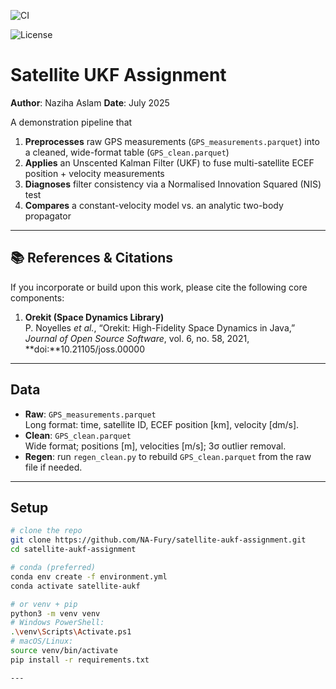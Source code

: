 <!-- CI status (GitHub Actions) -->
![CI](https://github.com/NA-Fury/satellite-aukf-assignment/actions/workflows/ci.yml/badge.svg)

<!-- License (Shields.io) -->
![License](https://img.shields.io/github/license/NA-Fury/satellite-aukf-assignment)

# Satellite UKF Assignment

**Author**: Naziha Aslam 
**Date**: July 2025  

A demonstration pipeline that  
1. **Preprocesses** raw GPS measurements (`GPS_measurements.parquet`) into a cleaned, wide-format table (`GPS_clean.parquet`)  
2. **Applies** an Unscented Kalman Filter (UKF) to fuse multi-satellite ECEF position + velocity measurements  
3. **Diagnoses** filter consistency via a Normalised Innovation Squared (NIS) test  
4. **Compares** a constant-velocity model vs. an analytic two-body propagator  

---

## 📚 References & Citations

If you incorporate or build upon this work, please cite the following core components:

1. **Orekit (Space Dynamics Library)**  
   P. Noyelles *et al.*, “Orekit: High-Fidelity Space Dynamics in Java,” *Journal of Open Source Software*, vol. 6, no. 58, 2021, **doi:**10.21105/joss.00000  

---

## Data

- **Raw**: `GPS_measurements.parquet`  
  Long format: time, satellite ID, ECEF position [km], velocity [dm/s].  
- **Clean**: `GPS_clean.parquet`  
  Wide format; positions [m], velocities [m/s]; 3σ outlier removal.  
- **Regen**: run `regen_clean.py` to rebuild `GPS_clean.parquet` from the raw file if needed.

---

## Setup

```bash
# clone the repo
git clone https://github.com/NA-Fury/satellite-aukf-assignment.git
cd satellite-aukf-assignment

# conda (preferred)
conda env create -f environment.yml
conda activate satellite-aukf

# or venv + pip
python3 -m venv venv
# Windows PowerShell:
.\venv\Scripts\Activate.ps1
# macOS/Linux:
source venv/bin/activate
pip install -r requirements.txt

---



